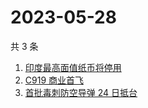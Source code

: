# 2023-05-28

共 3 条

<!-- BEGIN ZHIHUSEARCH -->
<!-- 最后更新时间 Sun May 28 2023 20:19:54 GMT+0800 (China Standard Time) -->
1. [印度最高面值纸币将停用](https://www.zhihu.com/search?q=印度最高面值纸币将停用)
1. [C919 商业首飞](https://www.zhihu.com/search?q=C919%20商业首飞)
1. [首批毒刺防空导弹 24 日抵台](https://www.zhihu.com/search?q=首批毒刺防空导弹%2024%20日抵台)
<!-- END ZHIHUSEARCH -->

